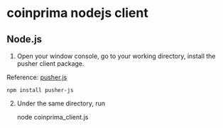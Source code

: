 # coinprima nodejs client

## Node.js

1. Open your window console, go to your working directory, install the pusher client package.

Reference: [pusher.js](https://github.com/pusher/pusher-js#nodejs)

    npm install pusher-js    
    
2. Under the same directory, run

    node coinprima_client.js
